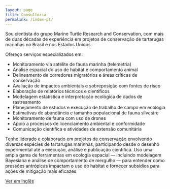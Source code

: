 ```yaml
---
layout: page
title: Consultoria
permalink: /index-pt/
---
```


Sou cientista do grupo Marine Turtle Research and Conservation, com mais de duas décadas de experiência em projetos de conservação de tartarugas marinhas no Brasil e nos Estados Unidos.

Ofereço serviços especializados em:

- Monitoramento via satélite de fauna marinha (telemetria)  
- Análise espacial do uso de habitat e comportamento animal  
- Delineamento de corredores migratórios e áreas críticas de conservação  
- Avaliação de impactos ambientais e sobreposição com fontes de risco  
- Elaboração de relatórios técnicos e científicos  
- Modelagem estatística e interpretação ecológica de dados de rastreamento  
- Planejamento de estudos e execução de trabalho de campo em ecologia  
- Estimativas de abundância e tamanho populacional de fauna silvestre  
- Monitoramento de fauna com uso de drones  
- Apoio a processos de licenciamento ambiental e conformidade  
- Comunicação científica e atividades de extensão comunitária  

Tenho liderado e colaborado em projetos de conservação envolvendo diversas espécies de tartarugas marinhas, participando desde o desenho experimental até a execução, análise e publicação científica. Uso uma ampla gama de ferramentas em ecologia espacial — incluindo modelagem Bayesiana e análise de comportamento de mergulho — para entender como pressões antrópicas impactam o uso do habitat e fornecer subsídios para ações de mitigação mais eficazes.

[Ver em inglês](/)
